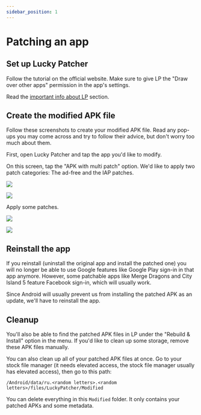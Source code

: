 ```yaml
---
sidebar_position: 1
---
```


# Patching an app

## Set up Lucky Patcher

Follow the tutorial on the official website. Make sure to give LP the "Draw over other apps" permission in the app's settings.

Read the [important info about LP](/docs/lp-info.md) section.

## Create the modified APK file

Follow these screenshots to create your modified APK file. Read any pop-ups you may come across and try to follow their advice, but don't worry too much about them.

First, open Lucky Patcher and tap the app you'd like to modify.

On this screen, tap the "APK with multi patch" option. We'd like to apply two patch categories: The ad-free and the IAP patches.

![](/img/create_modified_apk.jpg)

![](/img/rebuild_categories_selection.jpg)

Apply some patches.

![](/img/ad_patches.jpg)

![](/img/iap_patches.jpg)

## Reinstall the app

If you reinstall (uninstall the original app and install the patched one) you will no longer be able to use Google features like Google Play sign-in in that app anymore. However, some patchable apps like Merge Dragons and City Island 5 feature Facebook sign-in, which will usually work.

Since Android will usually prevent us from installing the patched APK as an update, we'll have to reinstall the app.

## Cleanup

You'll also be able to find the patched APK files in LP under the "Rebuild & Install" option in the menu. If you'd like to clean up some storage, remove these APK files manually.

You can also clean up all of your patched APK files at once. Go to your stock file manager (it needs elevated access, the stock file manager usually has elevated access), then go to this path:

`/Android/data/ru.<random letters>.<random letters>/files/LuckyPatcher/Modified`

You can delete everything in this `Modified` folder. It only contains your patched APKs and some metadata.
